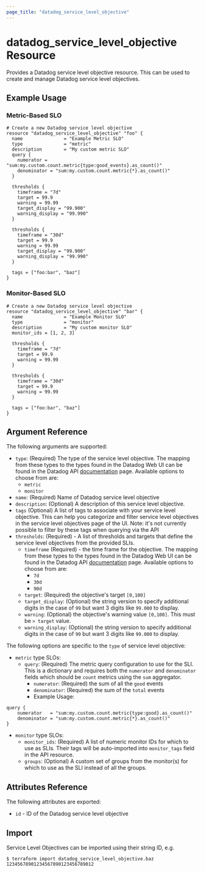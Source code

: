```yaml
---
page_title: "datadog_service_level_objective"
---
```


# datadog_service_level_objective Resource

Provides a Datadog service level objective resource. This can be used to create and manage Datadog service level objectives.

## Example Usage

### Metric-Based SLO

```hcl
# Create a new Datadog service level objective
resource "datadog_service_level_objective" "foo" {
  name               = "Example Metric SLO"
  type               = "metric"
  description        = "My custom metric SLO"
  query {
    numerator = "sum:my.custom.count.metric{type:good_events}.as_count()"
    denominator = "sum:my.custom.count.metric{*}.as_count()"
  }

  thresholds {
    timeframe = "7d"
    target = 99.9
    warning = 99.99
    target_display = "99.900"
    warning_display = "99.990"
  }

  thresholds {
    timeframe = "30d"
    target = 99.9
    warning = 99.99
    target_display = "99.900"
    warning_display = "99.990"
  }

  tags = ["foo:bar", "baz"]
}
```

### Monitor-Based SLO

```hcl
# Create a new Datadog service level objective
resource "datadog_service_level_objective" "bar" {
  name               = "Example Monitor SLO"
  type               = "monitor"
  description        = "My custom monitor SLO"
  monitor_ids = [1, 2, 3]

  thresholds {
    timeframe = "7d"
    target = 99.9
    warning = 99.99
  }

  thresholds {
    timeframe = "30d"
    target = 99.9
    warning = 99.99
  }

  tags = ["foo:bar", "baz"]
}
```

## Argument Reference

The following arguments are supported:

- `type`: (Required) The type of the service level objective. The mapping from these types to the types found in the Datadog Web UI can be found in the Datadog API [documentation](https://docs.datadoghq.com/api/v1/service-level-objectives/#create-a-slo-object) page. Available options to choose from are:
  - `metric`
  - `monitor`
- `name`: (Required) Name of Datadog service level objective
- `description`: (Optional) A description of this service level objective.
- `tags` (Optional) A list of tags to associate with your service level objective. This can help you categorize and filter service level objectives in the service level objectives page of the UI. Note: it's not currently possible to filter by these tags when querying via the API
- `thresholds`: (Required) - A list of thresholds and targets that define the service level objectives from the provided SLIs.
  - `timeframe` (Required) - the time frame for the objective. The mapping from these types to the types found in the Datadog Web UI can be found in the Datadog API [documentation](https://docs.datadoghq.com/api/v1/service-level-objectives/#create-a-slo-object) page. Available options to choose from are:
    - `7d`
    - `30d`
    - `90d`
  - `target`: (Required) the objective's target `[0,100]`
  - `target_display`: (Optional) the string version to specify additional digits in the case of `99` but want 3 digits like `99.000` to display.
  - `warning`: (Optional) the objective's warning value `[0,100]`. This must be `> target` value.
  - `warning_display`: (Optional) the string version to specify additional digits in the case of `99` but want 3 digits like `99.000` to display.

The following options are specific to the `type` of service level objective:

- `metric` type SLOs:
  - `query`: (Required) The metric query configuration to use for the SLI. This is a dictionary and requires both the `numerator` and `denominator` fields which should be `count` metrics using the `sum` aggregator.
    - `numerator`: (Required) the sum of all the `good` events
    - `denominator`: (Required) the sum of the `total` events
    - Example Usage:

```hcl
query {
    numerator   = "sum:my.custom.count.metric{type:good}.as_count()"
    denominator = "sum:my.custom.count.metric{*}.as_count()"
}
```

- `monitor` type SLOs:
  - `monitor_ids`: (Required) A list of numeric monitor IDs for which to use as SLIs. Their tags will be auto-imported into `monitor_tags` field in the API resource.
  - `groups`: (Optional) A custom set of groups from the monitor(s) for which to use as the SLI instead of all the groups.

## Attributes Reference

The following attributes are exported:

- `id` - ID of the Datadog service level objective

## Import

Service Level Objectives can be imported using their string ID, e.g.

```
$ terraform import datadog_service_level_objective.baz 12345678901234567890123456789012
```
